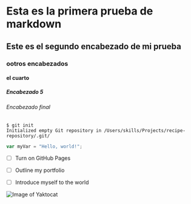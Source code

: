 # Esta es la primera prueba de markdown
## Este es el segundo encabezado de mi prueba
### ootros encabezados
#### el cuarto
##### Encabezado 5
###### Encabezado final

```
$ git init
Initialized empty Git repository in /Users/skills/Projects/recipe-repository/.git/
```

``` javascript
var myVar = "Hello, world!";
```
- [ ] Turn on GitHub Pages
- [ ] Outline my portfolio
- [ ] Introduce myself to the world


![Image of Yaktocat](https://octodex.github.com/images/yaktocat.png)
